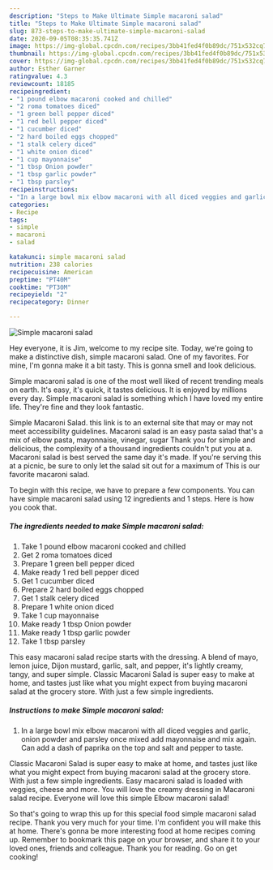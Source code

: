 ```yaml
---
description: "Steps to Make Ultimate Simple macaroni salad"
title: "Steps to Make Ultimate Simple macaroni salad"
slug: 873-steps-to-make-ultimate-simple-macaroni-salad
date: 2020-09-05T08:35:35.741Z
image: https://img-global.cpcdn.com/recipes/3bb41fed4f0b89dc/751x532cq70/simple-macaroni-salad-recipe-main-photo.jpg
thumbnail: https://img-global.cpcdn.com/recipes/3bb41fed4f0b89dc/751x532cq70/simple-macaroni-salad-recipe-main-photo.jpg
cover: https://img-global.cpcdn.com/recipes/3bb41fed4f0b89dc/751x532cq70/simple-macaroni-salad-recipe-main-photo.jpg
author: Esther Garner
ratingvalue: 4.3
reviewcount: 18185
recipeingredient:
- "1 pound elbow macaroni cooked and chilled"
- "2 roma tomatoes diced"
- "1 green bell pepper diced"
- "1 red bell pepper diced"
- "1 cucumber diced"
- "2 hard boiled eggs chopped"
- "1 stalk celery diced"
- "1 white onion diced"
- "1 cup mayonnaise"
- "1 tbsp Onion powder"
- "1 tbsp garlic powder"
- "1 tbsp parsley"
recipeinstructions:
- "In a large bowl mix elbow macaroni with all diced veggies and garlic, onion powder and parsley once mixed add mayonnaise and mix again. Can add a dash of paprika on the top and salt and pepper to taste."
categories:
- Recipe
tags:
- simple
- macaroni
- salad

katakunci: simple macaroni salad 
nutrition: 238 calories
recipecuisine: American
preptime: "PT40M"
cooktime: "PT30M"
recipeyield: "2"
recipecategory: Dinner

---
```



![Simple macaroni salad](https://img-global.cpcdn.com/recipes/3bb41fed4f0b89dc/751x532cq70/simple-macaroni-salad-recipe-main-photo.jpg)

Hey everyone, it is Jim, welcome to my recipe site. Today, we're going to make a distinctive dish, simple macaroni salad. One of my favorites. For mine, I'm gonna make it a bit tasty. This is gonna smell and look delicious.

Simple macaroni salad is one of the most well liked of recent trending meals on earth. It's easy, it's quick, it tastes delicious. It is enjoyed by millions every day. Simple macaroni salad is something which I have loved my entire life. They're fine and they look fantastic.

Simple Macaroni Salad. this link is to an external site that may or may not meet accessibility guidelines. Macaroni salad is an easy pasta salad that&#39;s a mix of elbow pasta, mayonnaise, vinegar, sugar Thank you for simple and delicious, the complexity of a thousand ingredients couldn&#39;t put you at a. Macaroni salad is best served the same day it&#39;s made. If you&#39;re serving this at a picnic, be sure to only let the salad sit out for a maximum of This is our favorite macaroni salad.


To begin with this recipe, we have to prepare a few components. You can have simple macaroni salad using 12 ingredients and 1 steps. Here is how you cook that.

<!--inarticleads1-->

##### The ingredients needed to make Simple macaroni salad:

1. Take 1 pound elbow macaroni cooked and chilled
1. Get 2 roma tomatoes diced
1. Prepare 1 green bell pepper diced
1. Make ready 1 red bell pepper diced
1. Get 1 cucumber diced
1. Prepare 2 hard boiled eggs chopped
1. Get 1 stalk celery diced
1. Prepare 1 white onion diced
1. Take 1 cup mayonnaise
1. Make ready 1 tbsp Onion powder
1. Make ready 1 tbsp garlic powder
1. Take 1 tbsp parsley


This easy macaroni salad recipe starts with the dressing. A blend of mayo, lemon juice, Dijon mustard, garlic, salt, and pepper, it&#39;s lightly creamy, tangy, and super simple. Classic Macaroni Salad is super easy to make at home, and tastes just like what you might expect from buying macaroni salad at the grocery store. With just a few simple ingredients. 

<!--inarticleads2-->

##### Instructions to make Simple macaroni salad:

1. In a large bowl mix elbow macaroni with all diced veggies and garlic, onion powder and parsley once mixed add mayonnaise and mix again. Can add a dash of paprika on the top and salt and pepper to taste.


Classic Macaroni Salad is super easy to make at home, and tastes just like what you might expect from buying macaroni salad at the grocery store. With just a few simple ingredients. Easy macaroni salad is loaded with veggies, cheese and more. You will love the creamy dressing in Macaroni salad recipe. Everyone will love this simple Elbow macaroni salad! 

So that's going to wrap this up for this special food simple macaroni salad recipe. Thank you very much for your time. I'm confident you will make this at home. There's gonna be more interesting food at home recipes coming up. Remember to bookmark this page on your browser, and share it to your loved ones, friends and colleague. Thank you for reading. Go on get cooking!
